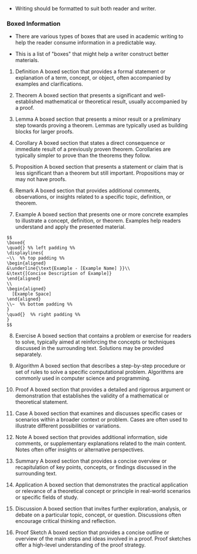 
- Writing should be formatted to suit both reader and writer.

### Boxed Information

- There are various types of boxes that are used in academic writing to help the reader consume information in a predictable way.

- This is a list of "boxes" that might help a writer construct better materials.

1. Definition
        A boxed section that provides a formal statement or explanation of a term, concept, or object, often accompanied by examples and clarifications.

2. Theorem
        A boxed section that presents a significant and well-established mathematical or theoretical result, usually accompanied by a proof.

3. Lemma
        A boxed section that presents a minor result or a preliminary step towards proving a theorem. Lemmas are typically used as building blocks for larger proofs.

4. Corollary
        A boxed section that states a direct consequence or immediate result of a previously proven theorem. Corollaries are typically simpler to prove than the theorems they follow.

5. Proposition
        A boxed section that presents a statement or claim that is less significant than a theorem but still important. Propositions may or may not have proofs.

6. Remark
        A boxed section that provides additional comments, observations, or insights related to a specific topic, definition, or theorem.

7. Example
        A boxed section that presents one or more concrete examples to illustrate a concept, definition, or theorem. Examples help readers understand and apply the presented material.
        
```
$$
\boxed{
\quad{} %% left padding %% 
\displaylines{
~\\  %% top padding %% 
\begin{aligned}
&\underline{\text{Example - [Example Name] }}\\
&\text{[Concise Description of Example]}
\end{aligned} 
\\ 
\begin{aligned}
  [Example Space]
\end{aligned}
\\~  %% bottom padding %% 
} 
\quad{}  %% right padding %% 
}
$$
```
8. Exercise
        A boxed section that contains a problem or exercise for readers to solve, typically aimed at reinforcing the concepts or techniques discussed in the surrounding text. Solutions may be provided separately.

9. Algorithm
        A boxed section that describes a step-by-step procedure or set of rules to solve a specific computational problem. Algorithms are commonly used in computer science and programming.

10. Proof
        A boxed section that provides a detailed and rigorous argument or demonstration that establishes the validity of a mathematical or theoretical statement.

11. Case
        A boxed section that examines and discusses specific cases or scenarios within a broader context or problem. Cases are often used to illustrate different possibilities or variations.

12. Note
        A boxed section that provides additional information, side comments, or supplementary explanations related to the main content. Notes often offer insights or alternative perspectives.

13. Summary
        A boxed section that provides a concise overview or recapitulation of key points, concepts, or findings discussed in the surrounding text.

14. Application
        A boxed section that demonstrates the practical application or relevance of a theoretical concept or principle in real-world scenarios or specific fields of study.

15. Discussion
        A boxed section that invites further exploration, analysis, or debate on a particular topic, concept, or question. Discussions often encourage critical thinking and reflection.

16. Proof Sketch
        A boxed section that provides a concise outline or overview of the main steps and ideas involved in a proof. Proof sketches offer a high-level understanding of the proof strategy.